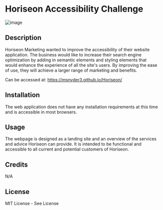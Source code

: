 # Horiseon Accessibility Challenge

![image](https://user-images.githubusercontent.com/131561844/236001567-cd18e38c-50a9-45e9-9392-f18032cf627d.png)


## Description
Horiseon Marketing wanted to improve the accessibility of their website application. The business would like to increase their search engine optimization by adding in semantic elements and styling elements that would enhance the experience of all the site's users. By improving the ease of use, they will achieve a larger range of marketing and benefits.

Can be accessed at: https://msnyder3.github.io/Horiseon/

## Installation
The web application does not have any installation requirements at this time and is accessible in most browsers.

## Usage
The webpage is designed as a landing site and an overview of the services and advice Horiseon can provide. It is intended to be functional and accessible to all current and potential customers of Horiseon.

## Credits
N/A

## License
MIT License - See License
